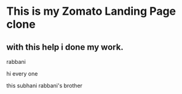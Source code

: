 # This is my Zomato Landing Page clone
## with this help i done my work.
rabbani


hi every one

this subhani rabbani's brother
